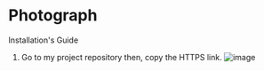 # Photograph
Installation's Guide
1. Go to my project repository then, copy the HTTPS link.
![image](https://user-images.githubusercontent.com/38415653/71660924-226eba80-2d7f-11ea-8567-701ecdeb0fa0.png)
